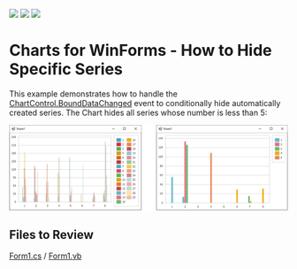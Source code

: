 <!-- default badges list -->
![](https://img.shields.io/endpoint?url=https://codecentral.devexpress.com/api/v1/VersionRange/128575366/18.1.2%2B)
[![](https://img.shields.io/badge/Open_in_DevExpress_Support_Center-FF7200?style=flat-square&logo=DevExpress&logoColor=white)](https://supportcenter.devexpress.com/ticket/details/E1040)
[![](https://img.shields.io/badge/📖_How_to_use_DevExpress_Examples-e9f6fc?style=flat-square)](https://docs.devexpress.com/GeneralInformation/403183)
<!-- default badges end -->
# Charts for WinForms - How to Hide Specific Series

This example demonstrates how to handle the [ChartControl.BoundDataChanged](https://docs.devexpress.com/WindowsForms/DevExpress.XtraCharts.ChartControl.BoundDataChanged) event to conditionally hide automatically created series. The Chart hides all series whose number is less than 5: 

![Chart](./images/Chart.png)

## Files to Review

[Form1.cs](./CS/WindowsApplication1/WindowsApplication1/Form1.cs) / [Form1.vb](./VB/WindowsApplication1/WindowsApplication1/Form1.vb)






